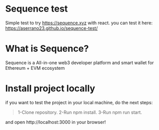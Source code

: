 # Sequence test

Simple test to try https://sequence.xyz with react.
you can test it here: https://aserrano23.github.io/sequence-test/

# What is Sequence?

Sequence is a All-in-one web3 developer platform and smart wallet for Ethereum + EVM ecosystem

# Install project locally

if you want to test the project in your local machine, do the next steps:

>1-Clone repository.
>2-Run npm install.
>3-Run npm run start.

and open http://localhost:3000 in your browser!
